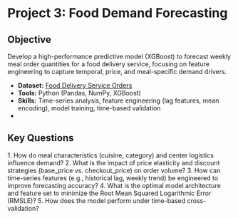  # Project 3: Food Demand Forecasting 
 ## Objective
 Develop a high-performance predictive model (XGBoost) to forecast weekly meal order quantities for a food delivery service, focusing on feature engineering to capture temporal, price, and meal-specific demand drivers.
 
- **Dataset:** [Food Delivery Service Orders](https://www.kaggle.com/datasets/kannanaikkal/food-demand-forecasting/data?select=train.csv)
- **Tools:** Python (Pandas, NumPy, XGBoost)
- **Skills:** Time-series analysis, feature engineering (lag features, mean encoding), model training, time-based validation
- 
## Key Questions
1\. How do meal characteristics (cuisine, category) and center logistics influence demand?
2\. What is the impact of price elasticity and discount strategies (base_price vs. checkout_price) on order volume?
3\. How can time-series features (e.g., historical lag, weekly trend) be engineered to improve forecasting accuracy?
4\. What is the optimal model architecture and feature set to minimize the Root Mean Squared Logarithmic Error (RMSLE)?
5\. How does the model perform under time-based cross-validation?
